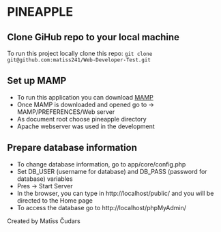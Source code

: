 # PINEAPPLE
## Clone GiHub repo to your local machine
To run this project locally clone this repo: `git clone git@github.com:matiss241/Web-Developer-Test.git`

## Set up MAMP
- To run this application you can download [MAMP](https://www.mamp.info/en/downloads/)
- Once MAMP is downloaded and opened go to -> MAMP/PREFERENCES/Web server
- As document root choose pineapple directory
- Apache webserver was used in the development

## Prepare database information
- To change database information, go to app/core/config.php
- Set DB_USER (username for database) and DB_PASS (password for database) variables
- Pres -> Start Server
- In the browser, you can type in http://localhost/public/ and you will be directed to the Home page
- To access the database go to http://localhost/phpMyAdmin/

Created by Matīss Čudars
